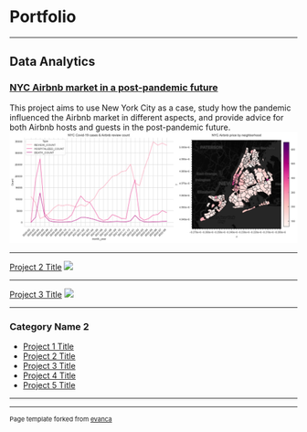 # Portfolio

---

## Data Analytics

### [NYC Airbnb market in a post-pandemic future](https://shujingyi.github.io/NYC-Airbnb-blog/)
This project aims to use New York City as a case, study how the pandemic influenced the Airbnb market in different aspects, and provide advice for both Airbnb hosts and guests in the post-pandemic future.
<img src="images/Airbnb.jpg?raw=true"/>

---
[Project 2 Title](/pdf/sample_presentation.pdf)
<img src="images/dummy_thumbnail.jpg?raw=true"/>

---
[Project 3 Title](http://example.com/)
<img src="images/dummy_thumbnail.jpg?raw=true"/>

---

### Category Name 2

- [Project 1 Title](http://example.com/)
- [Project 2 Title](http://example.com/)
- [Project 3 Title](http://example.com/)
- [Project 4 Title](http://example.com/)
- [Project 5 Title](http://example.com/)

---




---
<p style="font-size:11px">Page template forked from <a href="https://github.com/evanca/quick-portfolio">evanca</a></p>
<!-- Remove above link if you don't want to attibute -->
